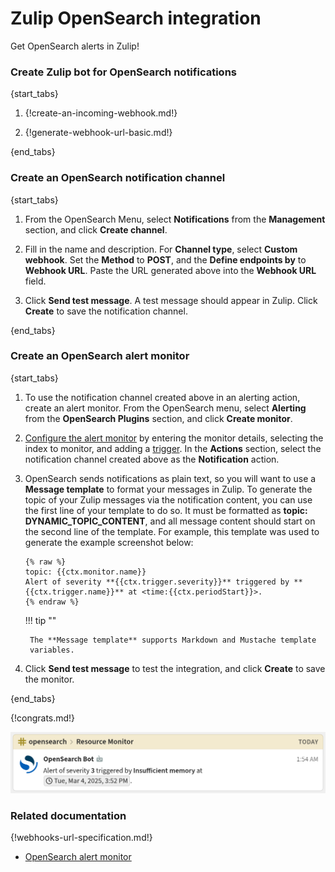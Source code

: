 # Zulip OpenSearch integration

Get OpenSearch alerts in Zulip!

### Create Zulip bot for OpenSearch notifications

{start_tabs}

1. {!create-an-incoming-webhook.md!}

1. {!generate-webhook-url-basic.md!}

{end_tabs}

### Create an OpenSearch notification channel

{start_tabs}

1. From the OpenSearch Menu, select **Notifications** from the
   **Management** section, and click **Create channel**.

1. Fill in the name and description. For **Channel type**, select
   **Custom webhook**. Set the **Method** to **POST**, and the **Define
   endpoints by** to **Webhook URL**. Paste the URL generated above into the
   **Webhook URL** field.

1. Click **Send test message**. A test message should appear in Zulip. Click
   **Create** to save the notification channel.

{end_tabs}

### Create an OpenSearch alert monitor

{start_tabs}

1. To use the notification channel created above in an alerting action,
   create an alert monitor. From the OpenSearch menu, select
   **Alerting** from the **OpenSearch Plugins** section, and click
   **Create monitor**.

1. [Configure the alert monitor][alert-monitor] by entering the
   monitor details, selecting the index to monitor, and adding a
   [trigger][trigger]. In the **Actions** section, select the notification
   channel created above as the **Notification** action.

1. OpenSearch sends notifications as plain text, so you will want to use a
   **Message template** to format your messages in Zulip. To generate the
   topic of your Zulip messages via the notification content, you can use
   the first line of your template to do so. It must be formatted as
   **topic: DYNAMIC_TOPIC_CONTENT**, and all message content should start on
   the second line of the template. For example, this template was used to
   generate the example screenshot below:

    ```
    {% raw %}
    topic: {{ctx.monitor.name}}
    Alert of severity **{{ctx.trigger.severity}}** triggered by **{{ctx.trigger.name}}** at <time:{{ctx.periodStart}}>.
    {% endraw %}
    ```

    !!! tip ""

        The **Message template** supports Markdown and Mustache template
        variables.

1. Click **Send test message** to test the integration, and click **Create**
   to save the monitor.

{end_tabs}

{!congrats.md!}

![](/static/images/integrations/opensearch/001.png)

### Related documentation

{!webhooks-url-specification.md!}

* [OpenSearch alert monitor][alert-monitor]

[alert-monitor]: https://opensearch.org/docs/latest/observing-your-data/alerting/index/#creating-an-alert-monitor
[trigger]: https://opensearch.org/docs/latest/observing-your-data/alerting/triggers/
